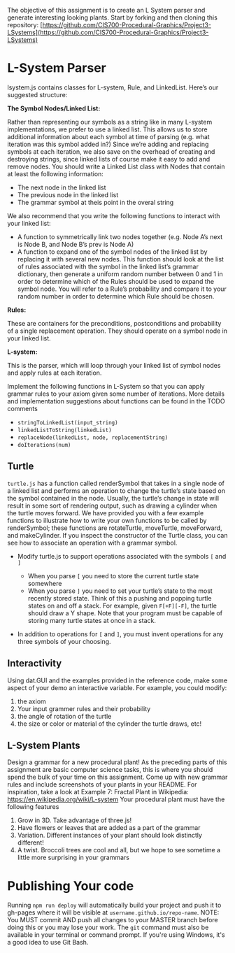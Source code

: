 
The objective of this assignment is to create an L System parser and generate interesting looking plants. Start by forking and then cloning this repository: [https://github.com/CIS700-Procedural-Graphics/Project3-LSystems](https://github.com/CIS700-Procedural-Graphics/Project3-LSystems)

# L-System Parser

lsystem.js contains classes for L-system, Rule, and LinkedList. Here’s our suggested structure:

**The Symbol Nodes/Linked List:**

Rather than representing our symbols as a string like in many L-system implementations, we prefer to use a linked list. This allows us to store additional information about each symbol at time of parsing (e.g. what iteration was this symbol added in?) Since we’re adding and replacing symbols at each iteration, we also save on the overhead of creating and destroying strings, since linked lists of course make it easy to add and remove nodes. You should write a Linked List class with Nodes that contain at least the following information:

- The next node in the linked list
- The previous node in the linked list
- The grammar symbol at theis point in the overal string

We also recommend that you write the following functions to interact with your linked list:

- A function to symmetrically link two nodes together (e.g. Node A’s next is Node B, and Node B’s prev is Node A)
- A function to expand one of the symbol nodes of the linked list by replacing it with several new nodes. This function should look at the list of rules associated with the symbol in the linked list’s grammar dictionary, then generate a uniform random number between 0 and 1 in order to determine which of the Rules should be used to expand the symbol node. You will refer to a Rule’s probability and compare it to your random number in order to determine which Rule should be chosen.

**Rules:**

These are containers for the preconditions, postconditions and probability of a single replacement operation. They should operate on a symbol node in your linked list.

**L-system:**

This is the parser, which will loop through your linked list of symbol nodes and apply rules at each iteration.

Implement the following functions in L-System so that you can apply grammar rules to your axiom given some number of iterations. More details and implementation suggestions about  functions can be found in the TODO comments

- `stringToLinkedList(input_string)`
- `linkedListToString(linkedList)`
- `replaceNode(linkedList, node, replacementString)`
- `doIterations(num)`

## Turtle

`turtle.js` has a function called renderSymbol that takes in a single node of a linked list and performs an operation to change the turtle’s state based on the symbol contained in the node. Usually, the turtle’s change in state will result in some sort of rendering output, such as drawing a cylinder when the turtle moves forward. We have provided you with a few example functions to illustrate how to write your own functions to be called by renderSymbol; these functions are rotateTurtle, moveTurtle, moveForward, and makeCylinder. If you inspect the constructor of the Turtle class, you can see how to associate an operation with a grammar symbol.

- Modify turtle.js to support operations associated with the symbols `[` and `]`
    - When you parse `[` you need to store the current turtle state somewhere
    - When you parse `]` you need to set your turtle’s state to the most recently stored state. Think of this a pushing and popping turtle states on and off a stack. For example, given `F[+F][-F]`, the turtle should draw a Y shape. Note that your program must be capable of storing many turtle states at once in a stack.

- In addition to operations for `[` and `]`, you must invent operations for any three symbols of your choosing.


## Interactivity

Using dat.GUI and the examples provided in the reference code, make some aspect of your demo an interactive variable. For example, you could modify:

1. the axiom
2. Your input grammer rules and their probability
3. the angle of rotation of the turtle
4. the size or color or material of the cylinder the turtle draws, etc!

## L-System Plants

Design a grammar for a new procedural plant! As the preceding parts of this assignment are basic computer science tasks, this is where you should spend the bulk of your time on this assignment. Come up with new grammar rules and include screenshots of your plants in your README. For inspiration, take a look at Example 7: Fractal Plant in Wikipedia: https://en.wikipedia.org/wiki/L-system Your procedural plant must have the following features

1. Grow in 3D. Take advantage of three.js! 
2. Have flowers or leaves that are added as a part of the grammar
3. Variation. Different instances of your plant should look distinctly different!
4. A twist. Broccoli trees are cool and all, but we hope to see sometime a little more surprising in your grammars

# Publishing Your code

Running `npm run deploy` will automatically build your project and push it to gh-pages where it will be visible at `username.github.io/repo-name`. NOTE: You MUST commit AND push all changes to your MASTER branch before doing this or you may lose your work. The `git` command must also be available in your terminal or command prompt. If you're using Windows, it's a good idea to use Git Bash.
